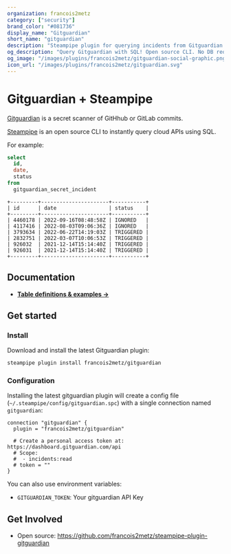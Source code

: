 ```yaml
---
organization: francois2metz
category: ["security"]
brand_color: "#081736"
display_name: "Gitguardian"
short_name: "gitguardian"
description: "Steampipe plugin for querying incidents from Gitguardian."
og_description: "Query Gitguardian with SQL! Open source CLI. No DB required."
og_image: "/images/plugins/francois2metz/gitguardian-social-graphic.png"
icon_url: "/images/plugins/francois2metz/gitguardian.svg"
---
```


# Gitguardian + Steampipe

[Gitguardian](https://www.gitguardian.com/) is a secret scanner of GitHhub or GitLab commits.

[Steampipe](https://steampipe.io) is an open source CLI to instantly query cloud APIs using SQL.

For example:

```sql
select
  id,
  date,
  status
from
  gitguardian_secret_incident
```

```
+---------+----------------------+-----------+
| id      | date                 | status    |
+---------+----------------------+-----------+
| 4460178 | 2022-09-16T08:48:58Z | IGNORED   |
| 4117416 | 2022-08-03T09:06:36Z | IGNORED   |
| 3793634 | 2022-06-22T14:19:03Z | TRIGGERED |
| 2832751 | 2022-03-07T10:06:53Z | TRIGGERED |
| 926032  | 2021-12-14T15:14:40Z | TRIGGERED |
| 926031  | 2021-12-14T15:14:40Z | TRIGGERED |
+---------+----------------------+-----------+
```

## Documentation

- **[Table definitions & examples →](/plugins/francois2metz/gitguardian/tables)**

## Get started

### Install

Download and install the latest Gitguardian plugin:

```bash
steampipe plugin install francois2metz/gitguardian
```

### Configuration

Installing the latest gitguardian plugin will create a config file (`~/.steampipe/config/gitguardian.spc`) with a single connection named `gitguardian`:

```hcl
connection "gitguardian" {
  plugin = "francois2metz/gitguardian"

  # Create a personal access token at: https://dashboard.gitguardian.com/api
  # Scope:
  #  - incidents:read
  # token = ""
}
```

You can also use environment variables:

- `GITGUARDIAN_TOKEN`: Your gitguardian API Key

## Get Involved

* Open source: https://github.com/francois2metz/steampipe-plugin-gitguardian
